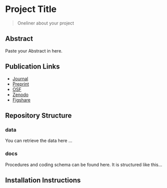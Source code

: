 # Project Title
> Oneliner about your project 

## Abstract
Paste your Abstract in here.

## Publication Links
- [Journal](https://#)
- [Preprint](https://#)
- [OSF](https://#)
- [Zenodo](https://#)
- [Figshare](https://#)

## Repository Structure
### data
You can retrieve the data here ...

### docs
Procedures and coding schema can be found here. It is structured like this... 



## Installation Instructions
